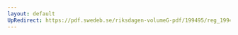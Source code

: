 ```yaml
---
layout: default
UpRedirect: https://pdf.swedeb.se/riksdagen-volumeG-pdf/199495/reg_199495/reg_199495_0208.pdf
---
```


